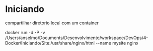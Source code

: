 # Iniciando

compartilhar diretorio local com um container

docker run -d -P -v /Users/anselmo/Documents/Desenvolvimento/workspace/DevOps/4-Docker/Iniciando/Site:/usr/share/nginx/html --name mysite nginx
